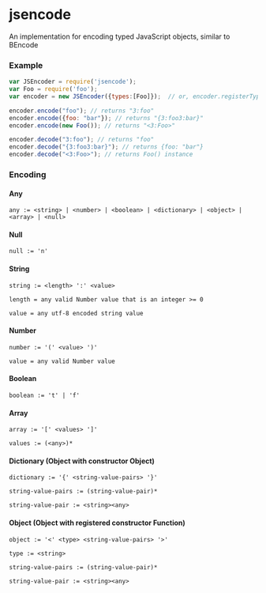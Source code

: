 # jsencode
An implementation for encoding typed JavaScript objects, similar to BEncode

### Example

```javascript
var JSEncoder = require('jsencode');
var Foo = require('foo');
var encoder = new JSEncoder({types:[Foo]});  // or, encoder.registerTypes(Foo, Bar, ...);

encoder.encode("foo"); // returns "3:foo"
encoder.encode({foo: "bar"}); // returns "{3:foo3:bar}"
encoder.encode(new Foo()); // returns "<3:Foo>"

encoder.decode("3:foo"); // returns "foo"
encoder.decode("{3:foo3:bar}"); // returns {foo: "bar"}
encoder.decode("<3:Foo>"); // returns Foo() instance
```

### Encoding

#### Any
`any := <string> | <number> | <boolean> | <dictionary> | <object> | <array> | <null>`

#### Null
`null := 'n'`

#### String
`string := <length> ':' <value>`

`length = any valid Number value that is an integer >= 0`

`value = any utf-8 encoded string value`

#### Number
`number := '(' <value> ')'`

`value = any valid Number value`

#### Boolean
`boolean := 't' | 'f'`

#### Array
`array := '[' <values> ']'`

`values := (<any>)*`

#### Dictionary (Object with constructor Object)
`dictionary := '{' <string-value-pairs> '}'`

`string-value-pairs := (string-value-pair)*`

`string-value-pair := <string><any>`

#### Object (Object with registered constructor Function)
`object := '<' <type> <string-value-pairs> '>'`

`type := <string>`

`string-value-pairs := (string-value-pair)*`

`string-value-pair := <string><any>`
